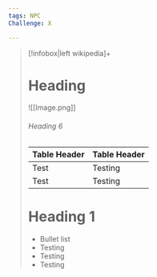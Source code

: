 ```yaml
---
tags: NPC
Challenge: X

---
```


> [!infobox|left wikipedia]+ 
> # Heading 
> ![[Image.png]] 
> ###### Heading 6 
> | Table Header | Table Header | 
> | ---- | --- | 
> | Test | Testing | 
> | Test | Testing | 
> 
> # Heading 1 
> - Bullet list 
> - Testing 
> - Testing 
> - Testing